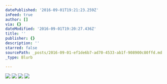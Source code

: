 ```yaml
---
datePublished: '2016-09-01T19:21:23.259Z'
inFeed: true
author: []
via: {}
dateModified: '2016-09-01T19:20:27.436Z'
title: ''
publisher: {}
description: ''
starred: false
sourcePath: _posts/2016-09-01-ef1de6b7-ad70-4533-ab1f-908900c80ffd.md
_type: Blurb

---
```

![](https://the-grid-user-content.s3-us-west-2.amazonaws.com/21b02275-7539-494d-bca3-cf7eebf0a773.jpg)
![](https://s3-us-west-2.amazonaws.com/the-grid-img/p/bb3b00770c038d5bd9be4915780dfc289ba886ae.jpg)
![](https://the-grid-user-content.s3-us-west-2.amazonaws.com/b97d6ebd-40c1-4145-8fea-8de7e446f15e.jpg)
![](https://the-grid-user-content.s3-us-west-2.amazonaws.com/24bd0fdc-f1aa-47e2-9a35-4f263fd22def.jpg)